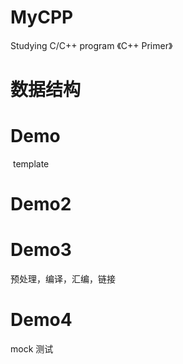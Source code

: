 # MyCPP
Studying C/C++ program  《C++ Primer》

# 数据结构

# Demo 
  template
  
# Demo2
  
# Demo3
  预处理，编译，汇编，链接

# Demo4
  mock 测试 
